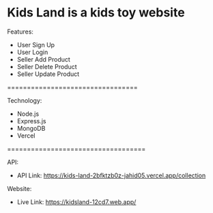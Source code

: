 Kids Land is a kids toy website
================================
Features:

* User Sign Up
* User Login
* Seller Add Product
* Seller Delete Product
* Seller Update Product

=================================

Technology:

* Node.js
* Express.js
* MongoDB
* Vercel


===================================

API:

* API Link: https://kids-land-2bfktzb0z-jahid05.vercel.app/collection

Website:

* Live Link: https://kidsland-12cd7.web.app/
